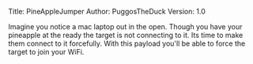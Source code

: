 Title: 		PineAppleJumper
Author:		PuggosTheDuck
Version: 1.0

Imagine you notice a mac laptop out in the open. Though you have your pineapple at the ready the target is not connecting to it. Its time to make them connect to it forcefully. With this payload you'll be able to force the target to join your WiFi.
